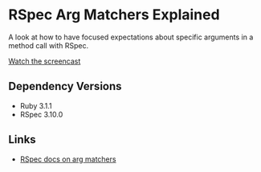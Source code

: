 # RSpec Arg Matchers Explained

A look at how to have focused expectations about specific arguments in a method call with RSpec.

[Watch the screencast]()

## Dependency Versions

- Ruby 3.1.1
- RSpec 3.10.0

## Links

- [RSpec docs on arg matchers](https://relishapp.com/rspec/rspec-mocks/docs/setting-constraints/matching-arguments)
